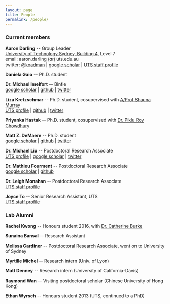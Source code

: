 ```yaml
---
layout: page
title: People
permalink: /people/
---
```


### Current members

**Aaron Darling** -- Group Leader<br/>
[University of Technology Sydney, Building 4](http://goo.gl/maps/wyLKP), Level 7<br/>
email: aaron.darling (_at_) uts.edu.au<br/>
twitter: [@koadman](http://twitter.com/koadman) | [google scholar](http://scholar.google.com/citations?user=TE8_LDwAAAAJ&hl=en&oi=ao) | [UTS staff profile](http://www.uts.edu.au/staff/aaron.darling)

**Daniela Gaio** -- Ph.D. student<br/>

**Dr. Michael Imelfort** -- Binfie<br/>
[google scholar](https://scholar.google.com.au/citations?user=Ya40TnAAAAAJ&hl=en&oi=ao) | [github](https://github.com/minillinim) | [twitter](https://twitter.com/minillinim)

**Liza Kretzschmar** -- Ph.D. student, cosupervised with [A/Prof Shauna Murray](http://www.uts.edu.au/staff/shauna.murray)<br/>
[UTS profile](http://www.uts.edu.au/research-and-teaching/our-research/climate-change-cluster/our-people/research-students/anna-liza) | [github](https://github.com/bubblegirl/) | [twitter](https://twitter.com/hydra_hamster)

**Priyanka Hastak** -- Ph.D. student, cosupervised with [Dr. Piklu Roy Chowdhury](http://www.uts.edu.au/staff/piklu.bhattacharya)<br/>

**Matt Z. DeMaere** -- Ph.D. student<br/>
[google scholar](http://scholar.google.com.au/citations?user=hQTEUsIAAAAJ&hl=en&oi=ao) | [github](https://github.com/cerebis) | [twitter](https://twitter.com/cerebis1)

**Dr. Michael Liu** -- Postdoctoral Research Associate<br/>
[UTS profile](http://www.uts.edu.au/staff/michael.liu) | [google scholar](https://scholar.google.com.au/citations?user=e2L_LOcAAAAJ&hl=en) | [twitter](https://twitter.com/microliuliu)

**Dr. Mathieu Fourment** -- Postdoctoral Research Associate<br/>
[google scholar](https://scholar.google.com.au/citations?user=dUOgPoYAAAAJ&hl=en&oi=ao) | [github](https://github.com/4ment)

**Dr. Leigh Monahan** -- Postdoctoral Research Associate<br/>
[UTS staff profile](http://www.uts.edu.au/staff/leigh.monahan)

**Joyce To** -- Senior Research Assistant, UTS<br/>
[UTS staff profile](http://www.uts.edu.au/staff/joyce.to)


### Lab Alumni

**Rachel Kwong** -- Honours student 2016, with [Dr. Catherine Burke](http://www.uts.edu.au/staff/catherine.burke)<br/>

**Sunaina Bansal** -- Research Assistant

**Melissa Gardiner** -- Postdoctoral Research Associate, went on to University of Sydney

**Myrtille Michel** -- Research intern (Univ. of Lyon)

**Matt Denney** -- Research intern (University of California-Davis)

**Raymond Wan** -- Visiting postdoctoral scholar (Chinese University of Hong Kong)

**Ethan Wyrsch** -- Honours student 2013 (UTS, continued to a PhD)
